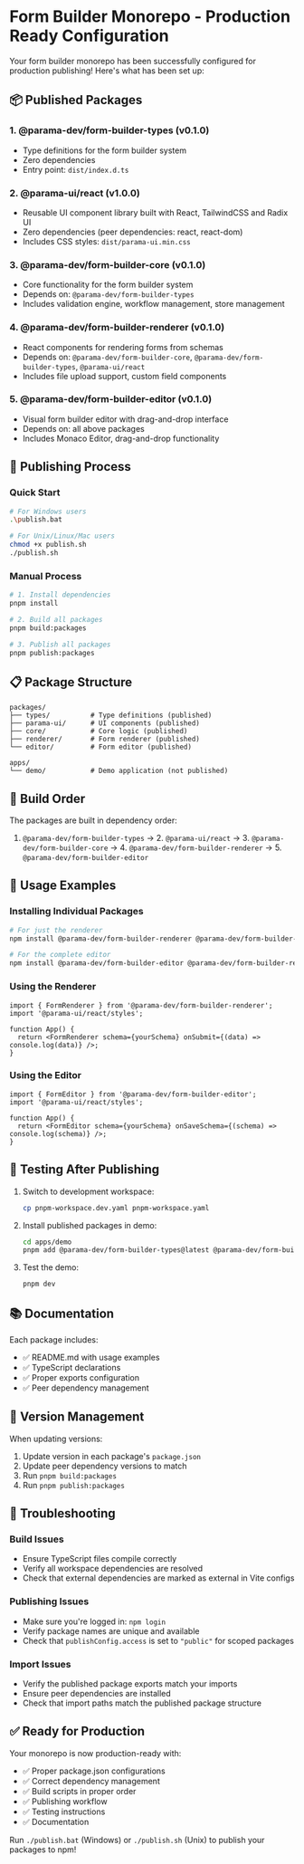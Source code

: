 # Form Builder Monorepo - Production Ready Configuration

Your form builder monorepo has been successfully configured for production publishing! Here's what has been set up:

## 📦 Published Packages

### 1. **@parama-dev/form-builder-types** (v0.1.0)

- Type definitions for the form builder system
- Zero dependencies
- Entry point: `dist/index.d.ts`

### 2. **@parama-ui/react** (v1.0.0)

- Reusable UI component library built with React, TailwindCSS and Radix UI
- Zero dependencies (peer dependencies: react, react-dom)
- Includes CSS styles: `dist/parama-ui.min.css`

### 3. **@parama-dev/form-builder-core** (v0.1.0)

- Core functionality for the form builder system
- Depends on: `@parama-dev/form-builder-types`
- Includes validation engine, workflow management, store management

### 4. **@parama-dev/form-builder-renderer** (v0.1.0)

- React components for rendering forms from schemas
- Depends on: `@parama-dev/form-builder-core`, `@parama-dev/form-builder-types`, `@parama-ui/react`
- Includes file upload support, custom field components

### 5. **@parama-dev/form-builder-editor** (v0.1.0)

- Visual form builder editor with drag-and-drop interface
- Depends on: all above packages
- Includes Monaco Editor, drag-and-drop functionality

## 🚀 Publishing Process

### Quick Start

```bash
# For Windows users
.\publish.bat

# For Unix/Linux/Mac users
chmod +x publish.sh
./publish.sh
```

### Manual Process

```bash
# 1. Install dependencies
pnpm install

# 2. Build all packages
pnpm build:packages

# 3. Publish all packages
pnpm publish:packages
```

## 📋 Package Structure

```
packages/
├── types/          # Type definitions (published)
├── parama-ui/      # UI components (published)
├── core/           # Core logic (published)
├── renderer/       # Form renderer (published)
└── editor/         # Form editor (published)

apps/
└── demo/           # Demo application (not published)
```

## 🔧 Build Order

The packages are built in dependency order:

1. `@parama-dev/form-builder-types` → 2. `@parama-ui/react` → 3. `@parama-dev/form-builder-core` → 4. `@parama-dev/form-builder-renderer` → 5. `@parama-dev/form-builder-editor`

## 📝 Usage Examples

### Installing Individual Packages

```bash
# For just the renderer
npm install @parama-dev/form-builder-renderer @parama-dev/form-builder-core @parama-dev/form-builder-types @parama-ui/react

# For the complete editor
npm install @parama-dev/form-builder-editor @parama-dev/form-builder-renderer @parama-dev/form-builder-core @parama-dev/form-builder-types @parama-ui/react
```

### Using the Renderer

```tsx
import { FormRenderer } from '@parama-dev/form-builder-renderer';
import '@parama-ui/react/styles';

function App() {
  return <FormRenderer schema={yourSchema} onSubmit={(data) => console.log(data)} />;
}
```

### Using the Editor

```tsx
import { FormEditor } from '@parama-dev/form-builder-editor';
import '@parama-ui/react/styles';

function App() {
  return <FormEditor schema={yourSchema} onSaveSchema={(schema) => console.log(schema)} />;
}
```

## 🧪 Testing After Publishing

1. Switch to development workspace:

   ```bash
   cp pnpm-workspace.dev.yaml pnpm-workspace.yaml
   ```

2. Install published packages in demo:

   ```bash
   cd apps/demo
   pnpm add @parama-dev/form-builder-types@latest @parama-dev/form-builder-core@latest @parama-dev/form-builder-renderer@latest @parama-dev/form-builder-editor@latest @parama-ui/react@latest
   ```

3. Test the demo:
   ```bash
   pnpm dev
   ```

## 📚 Documentation

Each package includes:

- ✅ README.md with usage examples
- ✅ TypeScript declarations
- ✅ Proper exports configuration
- ✅ Peer dependency management

## 🔄 Version Management

When updating versions:

1. Update version in each package's `package.json`
2. Update peer dependency versions to match
3. Run `pnpm build:packages`
4. Run `pnpm publish:packages`

## 🐛 Troubleshooting

### Build Issues

- Ensure TypeScript files compile correctly
- Verify all workspace dependencies are resolved
- Check that external dependencies are marked as external in Vite configs

### Publishing Issues

- Make sure you're logged in: `npm login`
- Verify package names are unique and available
- Check that `publishConfig.access` is set to `"public"` for scoped packages

### Import Issues

- Verify the published package exports match your imports
- Ensure peer dependencies are installed
- Check that import paths match the published package structure

## ✅ Ready for Production

Your monorepo is now production-ready with:

- ✅ Proper package.json configurations
- ✅ Correct dependency management
- ✅ Build scripts in proper order
- ✅ Publishing workflow
- ✅ Testing instructions
- ✅ Documentation

Run `./publish.bat` (Windows) or `./publish.sh` (Unix) to publish your packages to npm!

